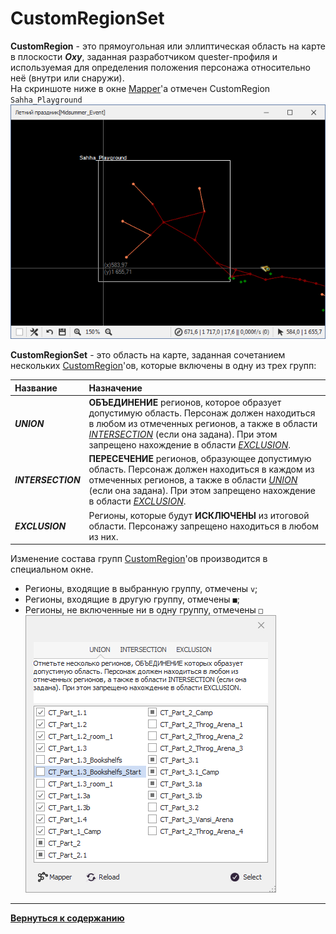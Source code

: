 # **CustomRegionSet**

<a name ="def-CustomRegion">**CustomRegion**</a> - это прямоугольная или эллиптическая область на карте в плоскости ***Oxy***, заданная разработчиком quester-профиля и используемая для определения положения персонажа  относительно неё (внутри или снаружи).<br/> 
На скриншоте ниже в окне [Mapper](../General/Glossary-RU.md#ref-Mapper)'a отмечен CustomRegion ``Sahha_Playground``<br/> 
!["Sahha_Playground" CustomRegion](img/Mapper-CustomRegion.PNG)

<a name ="def-CustomRegionSet">**CustomRegionSet**</a> - это область на карте, заданная сочетанием нескольких [CustomRegion](#def-CustomRegion)'ов, которые включены в одну из трех групп:

|**Название**|**Назначение**|
|:-----------|:-------------|
|<a name ="ref-CustomRegion-UNION">***UNION***</a> | **ОБЪЕДИНЕНИЕ** регионов, которое образует допустимую область. Персонаж должен находиться в любом из отмеченных регионов, а также в области [*INTERSECTION*](#ref-CustomRegion-INTERSECTION) (если она задана). При этом запрещено нахождение в области [*EXCLUSION*](#ref-CustomRegion-EXCLUSION).
|<a name ="ref-CustomRegion-INTERSECTION">***INTERSECTION***</a> | **ПЕРЕСЕЧЕНИЕ** регионов, образующее допустимую область. Персонаж должен находиться в каждом из отмеченных регионов, а также в области [*UNION*](#ref-CustomRegion-UNION) (если она задана). При этом запрещено нахождение в области [*EXCLUSION*](#ref-CustomRegion-EXCLUSION).
|<a name ="ref-CustomRegion-EXCLUSION">***EXCLUSION***</a> | Регионы, которые будут **ИСКЛЮЧЕНЫ** из итоговой области. Персонажу запрещено находиться в любом из них.


Изменение состава групп [CustomRegion](#def-CustomRegion)'ов производится в специальном окне.<br/>
- Регионы, входящие в выбранную группу, отмечены ``v``;
- Регионы, входящие в другую группу, отмечены ``■``;
- Регионы, не включенные ни в одну группу, отмечены ``□``<br/>
![CustomRegionSet_Editor](img/CustomRegionSet-Editor-Union.PNG)

---

[**Вернуться к содержанию**](../index.md)